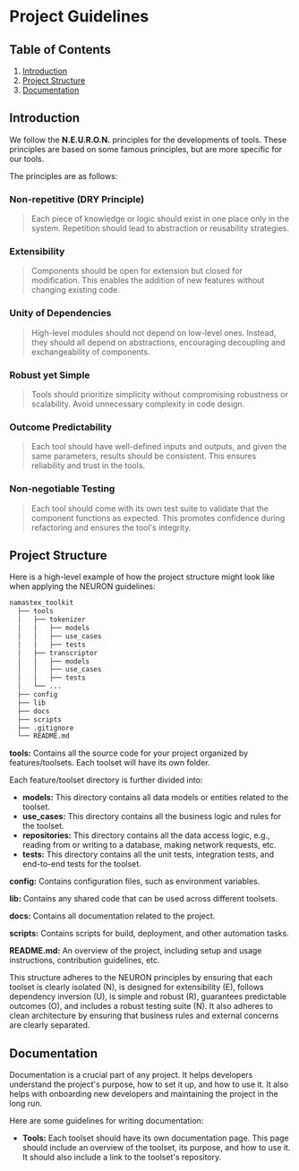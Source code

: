 # Project Guidelines

## Table of Contents

  1. [Introduction](#introduction)
  2. [Project Structure](#project-structure)
  3. [Documentation](#documentation)

## Introduction <a name="introduction"></a>

We follow the **N.E.U.R.O.N.** principles for the developments of tools. These principles are based on some famous principles, but are more specific for our tools.

The principles are as follows:

### **N**on-repetitive (DRY Principle)

  > Each piece of knowledge or logic should exist in one place only in the system. Repetition should lead to abstraction or reusability strategies.

### **E**xtensibility

  > Components should be open for extension but closed for modification. This enables the addition of new features without changing existing code.

### **U**nity of Dependencies

  > High-level modules should not depend on low-level ones. Instead, they should all depend on abstractions, encouraging decoupling and exchangeability of components.

### **R**obust yet Simple

  > Tools should prioritize simplicity without compromising robustness or scalability. Avoid unnecessary complexity in code design.

### **O**utcome Predictability

  > Each tool should have well-defined inputs and outputs, and given the same parameters, results should be consistent. This ensures reliability and trust in the tools.

### **N**on-negotiable Testing

  > Each tool should come with its own test suite to validate that the component functions as expected. This promotes confidence during refactoring and ensures the tool's integrity.

## Project Structure <a name="project-structure"></a>
  
 Here is a high-level example of how the project structure might look like when applying the NEURON guidelines:

```bash
namastex_toolkit
  ├── tools
  │   ├── tokenizer
  │   │   ├── models
  │   │   ├── use_cases
  │   │   ├── tests
  │   ├── transcriptor
  │   │   ├── models
  │   │   ├── use_cases
  │   │   ├── tests
  │   └── ...
  ├── config
  ├── lib
  ├── docs
  ├── scripts
  ├── .gitignore
  └── README.md
```

**tools:** Contains all the source code for your project organized by features/toolsets. Each toolset will have its own folder.

Each feature/toolset directory is further divided into:

- **models:** This directory contains all data models or entities related to the toolset.
- **use_cases:** This directory contains all the business logic and rules for the toolset.
- **repositories:** This directory contains all the data access logic, e.g., reading from or writing to a database, making network requests, etc.
- **tests:** This directory contains all the unit tests, integration tests, and end-to-end tests for the toolset.

**config:** Contains configuration files, such as environment variables.

**lib:** Contains any shared code that can be used across different toolsets.

**docs:** Contains all documentation related to the project.

**scripts:** Contains scripts for build, deployment, and other automation tasks.

**README.md:** An overview of the project, including setup and usage instructions, contribution guidelines, etc.

This structure adheres to the NEURON principles by ensuring that each toolset is clearly isolated (N), is designed for extensibility (E), follows dependency inversion (U), is simple and robust (R), guarantees predictable outcomes (O), and includes a robust testing suite (N). It also adheres to clean architecture by ensuring that business rules and external concerns are clearly separated.

## Documentation <a name="documentation"></a>

Documentation is a crucial part of any project. It helps developers understand the project's purpose, how to set it up, and how to use it. It also helps with onboarding new developers and maintaining the project in the long run.

Here are some guidelines for writing documentation:

- **Tools:** Each toolset should have its own documentation page. This page should include an overview of the toolset, its purpose, and how to use it. It should also include a link to the toolset's repository.
